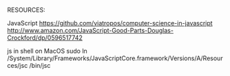 RESOURCES:

JavaScript
https://github.com/viatropos/computer-science-in-javascript
http://www.amazon.com/JavaScript-Good-Parts-Douglas-Crockford/dp/0596517742

js in shell on MacOS
sudo ln /System/Library/Frameworks/JavaScriptCore.framework/Versions/A/Resources/jsc /bin/jsc

